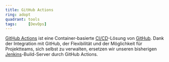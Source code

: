 ```yaml
---
title: GitHub Actions
ring: adopt
quadrant: tools
tags:     [DevOps]
---
```


[GitHub Actions][github-actions] ist eine Container-basierte [CI/CD][ci-cd]-Lösung von [GitHub][github]. Dank der Integration mit GitHub, der Flexibilität und der Möglichkeit für Projektteams, sich selbst zu
verwalten, ersetzen wir unseren bisherigen [Jenkins][jenkins]-Build-Server durch GitHub Actions.

[github-actions]: https://docs.github.com/en/actions
[github]: https://github.com
[ci-cd]: /concepts-and-methods/ci-cd
[jenkins]: /tools/jenkins
